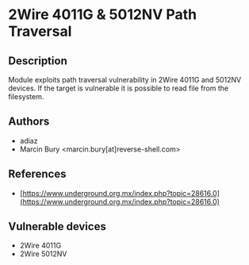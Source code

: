 # 2Wire 4011G & 5012NV Path Traversal

## Description
Module exploits path traversal vulnerability in 2Wire 4011G and 5012NV devices. If the target is vulnerable it is possible to read file from the filesystem.

## Authors
* adiaz
* Marcin Bury <marcin.bury[at]reverse-shell.com>

## References
* [https://www.underground.org.mx/index.php?topic=28616.0](https://www.underground.org.mx/index.php?topic=28616.0)

## Vulnerable devices
* 2Wire 4011G
* 2Wire 5012NV
